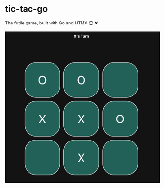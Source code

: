 # tic-tac-go

The futile game, built with Go and HTMX :o: :x:

![tic-tac-go game screenshot](./docs/screenshot.png)
